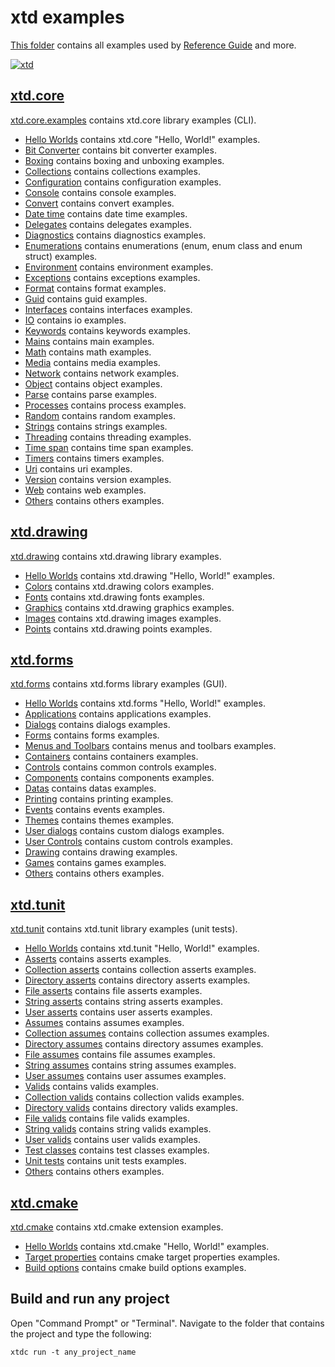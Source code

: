 # xtd examples

[This folder](.) contains all examples used by [Reference Guide](https://codedocs.xyz/gammasoft71/xtd/) and more.

[![xtd](../docs/pictures/logo.png)](https://gammasoft71.github.io/xtd)

## [xtd.core](xtd.core.examples/README.md)

[xtd.core.examples](xtd.core.examples/README.md) contains xtd.core library examples (CLI).

* [Hello Worlds](xtd.core.examples/hello_worlds/README.md) contains xtd.core "Hello, World!" examples.
* [Bit Converter](xtd.core.examples/bit_converter/README.md) contains bit converter examples.
* [Boxing](xtd.core.examples/boxing/README.md) contains boxing and unboxing examples.
* [Collections](xtd.core.examples/collections/README.md) contains collections examples.
* [Configuration](xtd.core.examples/configuration/README.md) contains configuration examples.
* [Console](xtd.core.examples/console/README.md) contains console examples.
* [Convert](xtd.core.examples/convert/README.md) contains convert examples.
* [Date time](xtd.core.examples/date_time/README.md) contains date time examples.
* [Delegates](xtd.core.examples/delegates/README.md) contains delegates examples.
* [Diagnostics](xtd.core.examples/diagnostics/README.md) contains diagnostics examples.
* [Enumerations](xtd.core.examples/enumerations/README.md) contains enumerations (enum, enum class and enum struct) examples.
* [Environment](xtd.core.examples/environment/README.md) contains environment examples.
* [Exceptions](xtd.core.examples/exceptions/README.md) contains exceptions examples.
* [Format](xtd.core.examples/format/README.md) contains format examples.
* [Guid](xtd.core.examples/guid/README.md) contains guid examples.
* [Interfaces](xtd.core.examples/interfaces/README.md) contains interfaces examples.
* [IO](xtd.core.examples/io/README.md) contains io examples.
* [Keywords](xtd.core.examples/keywords/README.md) contains keywords examples.
* [Mains](xtd.core.examples/mains/README.md) contains main examples.
* [Math](xtd.core.examples/math/README.md) contains math examples.
* [Media](xtd.core.examples/media/README.md) contains media examples.
* [Network](xtd.core.examples/network/README.md) contains network examples.
* [Object](xtd.core.examples/object/README.md) contains object examples.
* [Parse](xtd.core.examples/parse/README.md) contains parse examples.
* [Processes](xtd.core.examples/processes/README.md) contains process examples.
* [Random](xtd.core.examples/random/README.md) contains random examples.
* [Strings](xtd.core.examples/strings/README.md) contains strings examples.
* [Threading](xtd.core.examples/threading/README.md) contains threading examples.
* [Time span](xtd.core.examples/time_span/README.md) contains time span examples.
* [Timers](xtd.core.examples/timers/README.md) contains timers examples.
* [Uri](xtd.core.examples/uri/README.md) contains uri examples.
* [Version](xtd.core.examples/version/README.md) contains version examples.
* [Web](xtd.core.examples/web/README.md) contains web examples.
* [Others](xtd.core.examples/others/README.md) contains others examples.

## [xtd.drawing](xtd.drawing.examples/README.md)

[xtd.drawing](xtd.drawing.examples/README.md) contains xtd.drawing library examples.

* [Hello Worlds](xtd.drawing.examples/hello_worlds/README.md) contains xtd.drawing "Hello, World!" examples.
* [Colors](xtd.drawing.examples/colors/README.md) contains xtd.drawing colors examples.
* [Fonts](xtd.drawing.examples/fonts/README.md) contains xtd.drawing fonts examples.
* [Graphics](xtd.drawing.examples/graphics/README.md) contains xtd.drawing graphics examples.
* [Images](xtd.drawing.examples/images/README.md) contains xtd.drawing images examples.
* [Points](xtd.drawing.examples/points/README.md) contains xtd.drawing points examples.

## [xtd.forms](xtd.forms.examples/README.md)

[xtd.forms](xtd.forms.examples/README.md) contains xtd.forms library examples (GUI).

* [Hello Worlds](xtd.forms.examples/hello_worlds/README.md) contains xtd.forms "Hello, World!" examples.
* [Applications](xtd.forms.examples/applications/README.md) contains applications examples.
* [Dialogs](xtd.forms.examples/dialogs/README.md) contains dialogs examples.
* [Forms](xtd.forms.examples/forms/README.md) contains forms examples.
* [Menus and Toolbars](xtd.forms.examples/menus_and_toolbars/README.md) contains menus and toolbars examples.
* [Containers](xtd.forms.examples/containers/README.md) contains containers examples.
* [Controls](xtd.forms.examples/controls/README.md) contains common controls examples.
* [Components](xtd.forms.examples/components/README.md) contains components examples.
* [Datas](xtd.forms.examples/datas/README.md) contains datas examples.
* [Printing](xtd.forms.examples/datas/README.md) contains printing examples.
* [Events](xtd.forms.examples/events/README.md) contains events examples.
* [Themes](xtd.forms.examples/themes/README.md) contains themes examples.
* [User dialogs](xtd.forms.examples/user_dialogs/README.md) contains custom dialogs examples.
* [User Controls](xtd.forms.examples/user_controls/README.md) contains custom controls examples.
* [Drawing](xtd.forms.examples/drawing/README.md) contains drawing examples.
* [Games](xtd.forms.examples/games/README.md) contains games examples.
* [Others](xtd.forms.examples/others/README.md) contains others examples.

## [xtd.tunit](xtd.tunit.examples/README.md)

[xtd.tunit](xtd.tunit.examples/README.md) contains xtd.tunit library examples (unit tests).

* [Hello Worlds](xtd.tunit.examples/hello_worlds/README.md) contains xtd.tunit "Hello, World!" examples.
* [Asserts](xtd.tunit.examples/asserts/README.md) contains asserts examples.
* [Collection asserts](xtd.tunit.examples/collection_asserts/README.md) contains collection asserts examples.
* [Directory asserts](xtd.tunit.examples/directory_asserts/README.md) contains directory asserts examples.
* [File asserts](xtd.tunit.examples/file_asserts/README.md) contains file asserts examples.
* [String asserts](xtd.tunit.examples/string_asserts/README.md) contains string asserts examples.
* [User asserts](xtd.tunit.examples/user_asserts/README.md) contains user asserts examples.
* [Assumes](xtd.tunit.examples/assumes/README.md) contains assumes examples.
* [Collection assumes](xtd.tunit.examples/collection_assumes/README.md) contains collection assumes examples.
* [Directory assumes](xtd.tunit.examples/directory_assumes/README.md) contains directory assumes examples.
* [File assumes](xtd.tunit.examples/file_assumes/README.md) contains file assumes examples.
* [String assumes](xtd.tunit.examples/string_assumes/README.md) contains string assumes examples.
* [User assumes](xtd.tunit.examples/user_assumes/README.md) contains user assumes examples.
* [Valids](xtd.tunit.examples/valids/README.md) contains valids examples.
* [Collection valids](xtd.tunit.examples/collection_valids/README.md) contains collection valids examples.
* [Directory valids](xtd.tunit.examples/directory_valids/README.md) contains directory valids examples.
* [File valids](xtd.tunit.examples/file_valids/README.md) contains file valids examples.
* [String valids](xtd.tunit.examples/string_valids/README.md) contains string valids examples.
* [User valids](xtd.tunit.examples/user_valids/README.md) contains user valids examples.
* [Test classes](xtd.tunit.examples/test_classes/README.md) contains test classes examples.
* [Unit tests](xtd.tunit.examples/unit_tests/README.md) contains unit tests examples.
* [Others](xtd.tunit.examples/others/README.md) contains others examples.

## [xtd.cmake](xtd.cmake.examples/README.md)

[xtd.cmake](xtd.cmake.examples/README.md) contains xtd.cmake extension examples.

* [Hello Worlds](xtd.cmake.examples/hello_worlds/README.md) contains xtd.cmake "Hello, World!" examples.
* [Target properties](xtd.cmake.examples/target_properties/README.md) contains cmake target properties examples.
* [Build options](xtd.cmake.examples/build_options/README.md) contains cmake build options examples.

## Build and run any project

Open "Command Prompt" or "Terminal". Navigate to the folder that contains the project and type the following:

```shell
xtdc run -t any_project_name
```
